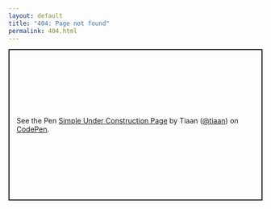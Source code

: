 ```yaml
---
layout: default
title: "404: Page not found"
permalink: 404.html
---
```


<!-- # 404: Page not found
Sorry, we've misplaced that URL or it's pointing to something that doesn't exist. [Head back home]({{ site.url }}) to try finding it again. -->

<p class="codepen" data-height="300" data-default-tab="html,result" data-slug-hash="QKmyzr" data-user="tiaan" style="height: 300px; box-sizing: border-box; display: flex; align-items: center; justify-content: center; border: 2px solid; margin: 1em 0; padding: 1em;">
  <span>See the Pen <a href="https://codepen.io/tiaan/pen/QKmyzr">
  Simple Under Construction Page</a> by Tiaan (<a href="https://codepen.io/tiaan">@tiaan</a>)
  on <a href="https://codepen.io">CodePen</a>.</span>
</p>
<script async src="https://cpwebassets.codepen.io/assets/embed/ei.js"></script>